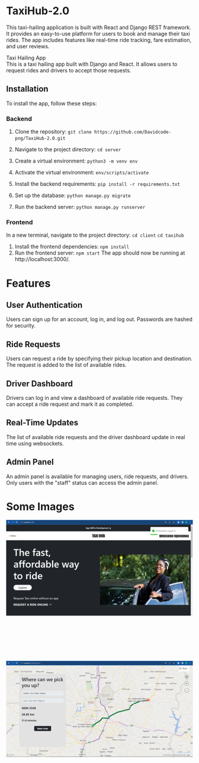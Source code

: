 # TaxiHub-2.0
This taxi-hailing application is built with React and Django REST framework. It provides an easy-to-use platform for users to book and manage their taxi rides. The app includes features like real-time ride tracking, fare estimation, and user reviews.

Taxi Hailing App\
This is a taxi hailing app built with Django and React. It allows users to request rides and drivers to accept those requests.

## Installation
To install the app, follow these steps:

### Backend
1. Clone the repository:
`git clone https://github.com/Davidcode-png/TaxiHub-2.0.git`

2. Navigate to the project directory:
`cd server`

3. Create a virtual environment:
`python3 -m venv env`

4. Activate the virtual environment:
`env/scripts/activate`

5. Install the backend requirements:
`pip install -r requirements.txt`

6. Set up the database:
`python manage.py migrate`

7. Run the backend server:
`python manage.py runserver`

### Frontend
In a new terminal, navigate to the project directory:
`cd client`
`cd taxihub`

1. Install the frontend dependencies:
`npm install`
2. Run the frontend server:
`npm start`
The app should now be running at http://localhost:3000/.

# Features
## User Authentication
Users can sign up for an account, log in, and log out. Passwords are hashed for security.

## Ride Requests
Users can request a ride by specifying their pickup location and destination. The request is added to the list of available rides.

## Driver Dashboard
Drivers can log in and view a dashboard of available ride requests. They can accept a ride request and mark it as completed.

## Real-Time Updates
The list of available ride requests and the driver dashboard update in real time using websockets.

## Admin Panel
An admin panel is available for managing users, ride requests, and drivers. Only users with the "staff" status can access the admin panel.


# Some Images
<img src="assets/homeimg.png" alt="Home"/>
<br><br/>
<br><br/>
<br><br/>
<br><br/>
<img src="assets/exploreimg.png" alt="Explore"/>
